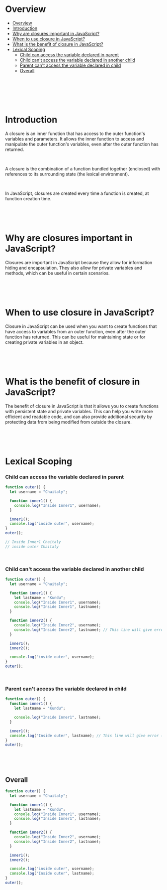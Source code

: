 # Overview

- [Overview](#overview)
- [Introduction](#introduction)
- [Why are closures important in JavaScript?](#why-are-closures-important-in-javascript)
- [When to use closure in JavaScript?](#when-to-use-closure-in-javascript)
- [What is the benefit of closure in JavaScript?](#what-is-the-benefit-of-closure-in-javascript)
- [Lexical Scoping](#lexical-scoping)
  - [Child can access the variable declared in parent](#child-can-access-the-variable-declared-in-parent)
  - [Child can't access the variable declared in another child](#child-cant-access-the-variable-declared-in-another-child)
  - [Parent can't access the variable declared in child](#parent-cant-access-the-variable-declared-in-child)
  - [Overall](#overall)

&nbsp;

&nbsp;

&nbsp;

# Introduction

A closure is an inner function that has access to the outer function's variables and parameters. It allows the inner function to access and manipulate the outer function's variables, even after the outer function has returned.

&nbsp;

A closure is the combination of a function bundled together (enclosed) with references to its surrounding state (the lexical environment).

&nbsp;

In JavaScript, closures are created every time a function is created, at function creation time.

&nbsp;

&nbsp;

# Why are closures important in JavaScript?

Closures are important in JavaScript because they allow for information hiding and encapsulation. They also allow for private variables and methods, which can be useful in certain scenarios.

&nbsp;

&nbsp;

# When to use closure in JavaScript?

Closure in JavaScript can be used when you want to create functions that have access to variables from an outer function, even after the outer function has returned. This can be useful for maintaining state or for creating private variables in an object.

&nbsp;

&nbsp;

# What is the benefit of closure in JavaScript?

The benefit of closure in JavaScript is that it allows you to create functions with persistent state and private variables. This can help you write more efficient and readable code, and can also provide additional security by protecting data from being modified from outside the closure.

&nbsp;

&nbsp;
&nbsp;

# Lexical Scoping

### Child can access the variable declared in parent

```js
function outer() {
  let username = "Chaitaly";

  function inner1() {
    console.log("Inside Inner1", username);
  }

  inner1();
  console.log("inside outer", username);
}
outer();

// Inside Inner1 Chaitaly
// inside outer Chaitaly
```

&nbsp;

### Child can't access the variable declared in another child

```js
function outer() {
  let username = "Chaitaly";

  function inner1() {
    let lastname = "Kundu";
    console.log("Inside Inner1", username);
    console.log("Inside Inner1", lastname);
  }

  function inner2() {
    console.log("Inside Inner2", username);
    console.log("Inside Inner2", lastname); // This line will give error (ReferenceError: lastname is not defined)
  }

  inner1();
  inner2();

  console.log("inside outer", username);
}
outer();
```

&nbsp;

### Parent can't access the variable declared in child

```js
function outer() {
  function inner1() {
    let lastname = "Kundu";

    console.log("Inside Inner1", lastname);
  }

  inner1();
  console.log("Inside outer", lastname); // This line will give error (ReferenceError: lastname is not defined)
}
outer();
```

&nbsp;

&nbsp;

## Overall

```js
function outer() {
  let username = "Chaitaly";

  function inner1() {
    let lastname = "Kundu";
    console.log("Inside Inner1", username);
    console.log("Inside Inner1", lastname);
  }

  function inner2() {
    console.log("Inside Inner2", username);
    console.log("Inside Inner2", lastname);
  }

  inner1();
  inner2();

  console.log("inside outer", username);
  console.log("Inside outer", lastname);
}
outer();
```

&nbsp;

&nbsp;

&nbsp;

&nbsp;

&nbsp;
